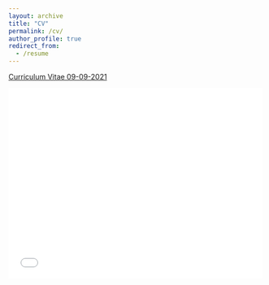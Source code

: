 ```yaml
---
layout: archive
title: "CV"
permalink: /cv/
author_profile: true
redirect_from:
  - /resume
---
```


<a href="/files/2021-09-09 CV.pdf" class="image fit">Curriculum Vitae 09-09-2021</a>


<embed src="/files/2021-09-09 CV.pdf" width="500" height="375" 
 type="application/pdf">

